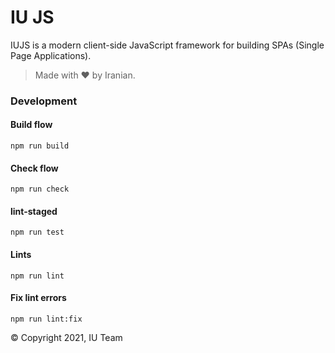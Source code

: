 # IU JS

IUJS is a modern client-side JavaScript framework for building SPAs (Single Page Applications).

> Made with ♥️ by Iranian.

### Development

#### Build flow

```
npm run build
```

#### Check flow

```
npm run check 
```

#### lint-staged

```
npm run test
```

#### Lints

```
npm run lint
```

#### Fix lint errors

```
npm run lint:fix
```

© Copyright 2021, IU Team
